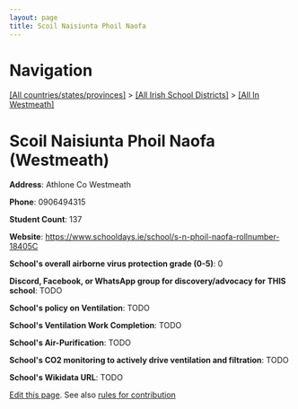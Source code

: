 ```yaml
---
layout: page
title: Scoil Naisiunta Phoil Naofa
---
```

# Navigation

[[All countries/states/provinces]](../../..) > [[All Irish School Districts]](../..) > [[All In Westmeath]](..)

# Scoil Naisiunta Phoil Naofa (Westmeath)

**Address**: Athlone Co Westmeath

**Phone**: 0906494315

**Student Count**: 137

**Website**: <https://www.schooldays.ie/school/s-n-phoil-naofa-rollnumber-18405C>

**School's overall airborne virus protection grade (0-5)**: 0

**Discord, Facebook, or WhatsApp group for discovery/advocacy for THIS school**: TODO

**School's policy on Ventilation**: TODO

**School's Ventilation Work Completion**: TODO

**School's Air-Purification**: TODO

**School's CO2 monitoring to actively drive ventilation and filtration**: TODO

**School's Wikidata URL**: TODO


[Edit this page](https://github.com/ventilate-schools/Ireland/edit/main/./Westmeath/Scoil_Naisiunta_Phoil_Naofa.md). See also [rules for contribution](../../../contribution-rules/)